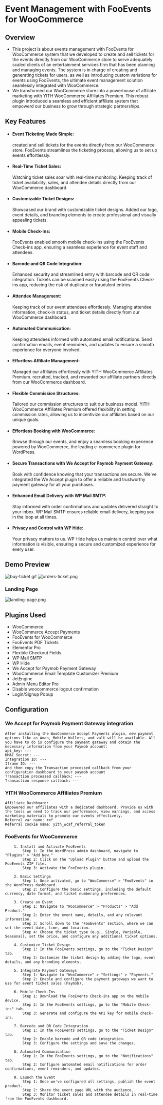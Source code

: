 # Event Management with FooEvents for WooCommerce

## Overview

- This project is about events management with FooEvents for WooCommerce system that we developed to create and sell tickets for the events directly from our WooCommerce store to serve adequately scaled clients of an entertainment services firm that has been planning and managing events. The system is in charge of creating and generating tickets for users, as well as introducing custom variations for events using FooEvents, the ultimate event management solution seamlessly integrated with WooCommerce.
- We transformed our WooCommerce store into a powerhouse of affiliate marketing with YITH WooCommerce Affiliates Premium. This robust plugin introduced a seamless and efficient affiliate system that empowerd our business to grow through strategic partnerships.

## Key Features

- #### Event Ticketing Made Simple:

  created and sell tickets for the events directly from our WooCommerce store. FooEvents streamlines the ticketing process, allowing us to set up events effortlessly.

- #### Real-Time Ticket Sales:

  Watching ticket sales soar with real-time monitoring. Keeping track of ticket availability, sales, and attendee details directly from our WooCommerce dashboard.

- #### Customizable Ticket Designs:

  Showcased our brand with customizable ticket designs. Added our logo, event details, and branding elements to create professional and visually appealing tickets.

- #### Mobile Check-Ins:

  FooEvents enabled smooth mobile check-ins using the FooEvents Check-ins app, ensuring a seamless experience for event staff and attendees.

- #### Barcode and QR Code Integration:

  Enhanced security and streamlined entry with barcode and QR code integration. Tickets can be scanned easily using the FooEvents Check-ins app, reducing the risk of duplicate or fraudulent entries.

- #### Attendee Management:

  Keeping track of our event attendees effortlessly. Managing attendee information, check-in status, and ticket details directly from our WooCommerce dashboard.

- #### Automated Communication:

  Keeping attendees informed with automated email notifications. Send confirmation emails, event reminders, and updates to ensure a smooth experience for everyone involved.

- #### Effortless Affiliate Management:

  Managed our affiliates effortlessly with YITH WooCommerce Affiliates Premium. recruited, tracked, and rewarded our affiliate partners directly from our WooCommerce dashboard.

- #### Flexible Commission Structures:

  Tailored our commission structures to suit our business model. YITH WooCommerce Affiliates Premium offered flexibility in setting commission rates, allowing us to incentivize our affiliates based on our unique goals.

- #### Effortless Booking with WooCommerce:

  Browse through our events, and enjoy a seamless booking experience powered by WooCommerce, the leading e-commerce plugin for WordPress.

- #### Secure Transactions with We Accept for Paymob Payment Gateway:

  Book with confidence knowing that your transactions are secure. We've integrated the We Accept plugin to offer a reliable and trustworthy payment gateway for all your purchases.

- #### Enhanced Email Delivery with WP Mail SMTP:

  Stay informed with order confirmations and updates delivered straight to your inbox. WP Mail SMTP ensures reliable email delivery, keeping you in the loop at all times.

- #### Privacy and Control with WP Hide:
  Your privacy matters to us. WP Hide helps us maintain control over what information is visible, ensuring a secure and customized experience for every user.

## Demo Preview

![buy-ticket.gif](./docs/screenshots/demo_360.gif)
![orders-ticket.png](./docs/screenshots/orders.png)

   ### Landing Page

![landing-page.png](./docs/screenshots/landing_page.png)

## Plugins Used

- WooCommerce
- WooCommerce Accept Payments
- FooEvents for WooCommerce
- FooEvents PDF Tickets
- Elementor Pro
- Flexible Checkout Fields
- WP Mail SMTP
- WP Hide
- We Accept for Paymob Payment Gateway
- WooCommerce Email Template Customizer Premium
- JetEngine
- Admin Menu Editor Pro
- Disable woocommerce logout confirmation
- Login/Signup Popup

## Configuration

### We Accept for Paymob Payment Gateway integration

```
After installing the WooCommerce Accept Payments plugin, new payment options like as Aman, Mobile Wallets, and valU will be available. All you have to do is configure the payment gateway and obtain the necessary information from your Paymob account:
api_key: ---
HMAC Secret: ---
Integration ID: ---
Iframe ID: ---
And then copy the Transaction processed callback from your configuration dashboard to your paymob account
Transaction processed callback: ---
Transaction response callback: ---

```

### YITH WooCommerce Affiliates Premium

```
Affiliate Dashboard:
Empowered our affiliates with a dedicated dashboard. Provide us with the tools we need to track our performance, view earnings, and access marketing materials to promote our events effectively.
Referral var name: ref
Referral cookie name: yith_wcaf_referral_token

```

### FooEvents for WooCommerce

```
    1. Install and Activate FooEvents
        Step 1: In the WordPress admin dashboard, navigate to "Plugins" > "Add New."
        Step 2: Click on the "Upload Plugin" button and upload the FooEvents ZIP file.
        Step 3: Activate the FooEvents plugin.

    2. Basic Settings
        Step 1: Once activated, go to "WooCommerce" > "FooEvents" in the WordPress dashboard.
        Step 2: Configure the basic settings, including the default currency, date format, and ticket numbering preferences.

    3. Create an Event
        Step 1: Navigate to "WooCommerce" > "Products" > "Add Product."
        Step 2: Enter the event name, details, and any relevant information.
        Step 3: Scroll down to the "FooEvents" section, where we can set the event date, time, and location.
        Step 4: Choose the ticket type (e.g., Single, Variable, Seasonal), set the price, and configure any additional ticket options.

    4. Customize Ticket Design
        Step 1: In the FooEvents settings, go to the "Ticket Design" tab.
        Step 2: Customize the ticket design by adding the logo, event details, and any branding elements.

    5. Integrate Payment Gateways
        Step 1: Navigate to "WooCommerce" > "Settings" > "Payments."
        Step 2: Enable and configure the payment gateways we want to use for event ticket sales (Paymob).

    6. Mobile Check-Ins
        Step 1: Download the FooEvents Check-ins app on the mobile device.
        Step 2: In the FooEvents settings, go to the "Mobile Check-ins" tab.
        Step 3: Generate and configure the API key for mobile check-ins.

    7. Barcode and QR Code Integration
        Step 1: In the FooEvents settings, go to the "Ticket Design" tab.
        Step 2: Enable barcode and QR code integration.
        Step 3: Configure the settings and save the changes.

    8. Automated Communication
        Step 1: In the FooEvents settings, go to the "Notifications" tab.
        Step 2: Configure automated email notifications for order confirmations, event reminders, and updates.

    9. Launch the Event
        Step 1: Once we've configured all settings, publish the event product.
        Step 2: Share the event page URL with the audience.
        Step 3: Monitor ticket sales and attendee details in real-time from the FooEvents dashboard.
```
